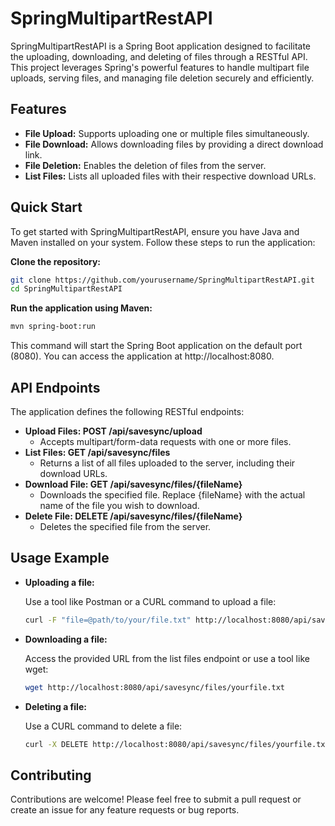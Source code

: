 # SpringMultipartRestAPI

SpringMultipartRestAPI is a Spring Boot application designed to facilitate the uploading, downloading, and deleting of files through a RESTful API. This project leverages Spring's powerful features to handle multipart file uploads, serving files, and managing file deletion securely and efficiently.

## Features
- **File Upload:** Supports uploading one or multiple files simultaneously.
- **File Download:** Allows downloading files by providing a direct download link.
- **File Deletion:** Enables the deletion of files from the server.
- **List Files:** Lists all uploaded files with their respective download URLs.

## Quick Start

To get started with SpringMultipartRestAPI, ensure you have Java and Maven installed on your system. Follow these steps to run the application:

**Clone the repository:**
```bash
git clone https://github.com/yourusername/SpringMultipartRestAPI.git
cd SpringMultipartRestAPI
```

**Run the application using Maven:**
```bash
mvn spring-boot:run
```

This command will start the Spring Boot application on the default port (8080). 
You can access the application at http://localhost:8080.

## API Endpoints

The application defines the following RESTful endpoints:

- **Upload Files: POST /api/savesync/upload**
  - Accepts multipart/form-data requests with one or more files.
- **List Files: GET /api/savesync/files**
  - Returns a list of all files uploaded to the server, including their download URLs.
- **Download File: GET /api/savesync/files/{fileName}**
  - Downloads the specified file. Replace {fileName} with the actual name of the file you wish to download.
- **Delete File: DELETE /api/savesync/files/{fileName}**
  - Deletes the specified file from the server.

## Usage Example

- **Uploading a file:**

    Use a tool like Postman or a CURL command to upload a file:
    ```bash
    curl -F "file=@path/to/your/file.txt" http://localhost:8080/api/savesync/upload
    ```

- **Downloading a file:**

    Access the provided URL from the list files endpoint or use a tool like wget:
    ```bash
    wget http://localhost:8080/api/savesync/files/yourfile.txt
    ```
  
- **Deleting a file:**

  Use a CURL command to delete a file:
  ```bash
  curl -X DELETE http://localhost:8080/api/savesync/files/yourfile.txt
  ```

## Contributing
Contributions are welcome! Please feel free to submit a pull request or create an issue for any feature requests or bug reports.
